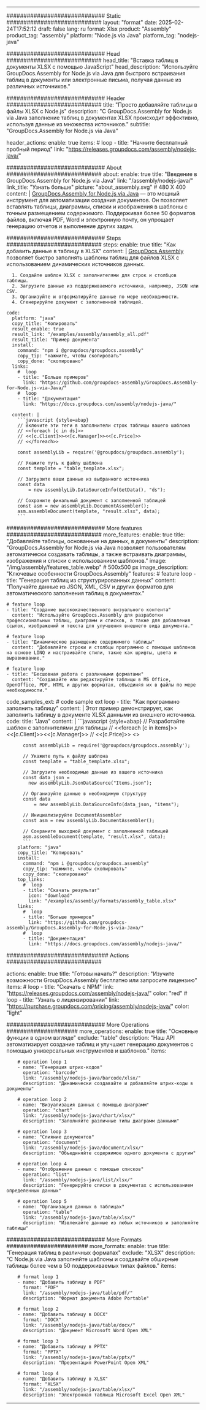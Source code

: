 



---
############################# Static ############################
layout: "format"
date:  2025-02-24T17:52:12
draft: false
lang: ru
format: Xlsx
product: "Assembly"
product_tag: "assembly"
platform: "Node.js via Java"
platform_tag: "nodejs-java"

############################# Head ############################
head_title: "Вставка таблиц в документы XLSX с помощью JavaScript"
head_description: "Используйте GroupDocs.Assembly for Node.js via Java для быстрого встраивания таблиц в документы или электронные письма, получая данные из различных источников."

############################# Header ############################
title: "Просто добавляйте таблицы в файлы XLSX с Node.js" 
description: "С GroupDocs.Assembly for Node.js via Java заполнение таблиц в документах XLSX происходит эффективно, используя данные из множества источников."
subtitle: "GroupDocs.Assembly for Node.js via Java" 

header_actions:
  enable: true
  items:
    #  loop
    - title: "Начните бесплатный пробный период"
      link: "https://releases.groupdocs.com/assembly/nodejs-java/"
      
############################# About ############################
about:
    enable: true
    title: "Введение в GroupDocs.Assembly for Node.js via Java"
    link: "/assembly/nodejs-java/"
    link_title: "Узнать больше"
    picture: "about_assembly.svg" # 480 X 400
    content: |
       [GroupDocs.Assembly for Node.js via Java](/assembly/nodejs-java/) — это мощный инструмент для автоматизации создания документов. Он позволяет вставлять таблицы, диаграммы, списки и изображения в шаблоны с точным размещением содержимого. Поддерживая более 50 форматов файлов, включая PDF, Word и электронную почту, он упрощает генерацию отчетов и выполнение других задач.

############################# Steps ############################
steps:
    enable: true
    title: "Как добавить данные в таблицу в XLSX"
    content: |
      [GroupDocs.Assembly](/assembly/nodejs-java/) позволяет быстро заполнять шаблоны таблиц для файлов XLSX с использованием динамических источников данных.
      
      1. Создайте шаблон XLSX с заполнителями для строк и столбцов таблицы.
      2. Загрузите данные из поддерживаемого источника, например, JSON или CSV.
      3. Организуйте и отформатируйте данные по мере необходимости.
      4. Сгенерируйте документ с заполненной таблицей.
   
    code:
      platform: "java"
      copy_title: "Копировать"
      result_enable: true
      result_link: "/examples/assembly/assembly_all.pdf"
      result_title: "Пример документа"
      install:
        command: "npm i @groupdocs/groupdocs.assembly"
        copy_tip: "нажмите, чтобы скопировать"
        copy_done: "скопировано"
      links:
        #  loop
        - title: "Больше примеров"
          link: "https://github.com/groupdocs-assembly/GroupDocs.Assembly-for-Node.js-via-Java/"
        #  loop
        - title: "Документация"
          link: "https://docs.groupdocs.com/assembly/nodejs-java/"
          
      content: |
        ```javascript {style=abap}
        // Включите эти теги в заполнители строк таблицы вашего шаблона
        // <<foreach [c in ds]>>
        // <<[c.Client]>><<[c.Manager]>><<[c.Price]>>
        // <</foreach>>
    
        const assemblyLib = require('@groupdocs/groupdocs.assembly');

        // Укажите путь к файлу шаблона
        const template = "table_template.xlsx";

        // Загрузите ваши данные из выбранного источника
        const data 
            = new assemblyLib.DataSourceInfo(GetData(), "ds");

        // Сохраните финальный документ с заполненной таблицей
        const asm = new assemblyLib.DocumentAssembler();
        asm.assembleDocument(template, "result.xlsx", data);
        ```           

############################# More features ############################
more_features:
  enable: true
  title: "Добавляйте таблицы, основанные на данных, в документы"
  description: "GroupDocs.Assembly for Node.js via Java позволяет пользователям автоматически создавать таблицы, а также встраивать диаграммы, изображения и списки с использованием шаблонов."
  image: "/img/assembly/features_table.webp" # 500x500 px
  image_description: "Ключевые особенности GroupDocs.Assembly"
  features:
    # feature loop
    - title: "Генерация таблиц из структурированных данных"
      content: "Получайте данные из JSON, XML, CSV и других форматов для автоматического заполнения таблиц в документах."

    # feature loop
    - title: "Создание высококачественного визуального контента"
      content: "Используйте GroupDocs.Assembly для разработки профессиональных таблиц, диаграмм и списков, а также для добавления ссылок, изображений и текста для улучшения внешнего вида документа."

    # feature loop
    - title: "Динамическое размещение содержимого таблицы"
      content: "Добавляйте строки и столбцы программно с помощью шаблонов на основе LINQ и настраивайте стили, такие как шрифты, цвета и выравнивание."

    # feature loop
    - title: "Бесшовная работа с различными форматами"
      content: "Создавайте или редактируйте таблицы в MS Office, OpenOffice, PDF, HTML и других форматах, объединяя их в файлы по мере необходимости."
      
  code_samples_ext:
    # code sample ext loop
    - title: "Как программно заполнить таблицу"
      content: |
        Этот пример демонстрирует, как заполнить таблицу в документе XLSX данными из внешнего источника.
      code:
        title: "Java"
        content: |
          ```javascript {style=abap}
          // Разработайте шаблон с заполнителями для таблицы
          // <<foreach [c in items]>> <<[c.Client]>><<[c.Manager]>>
          //  <<[c.Price]>> <</foreach>>
          
          const assemblyLib = require('@groupdocs/groupdocs.assembly');

          // Укажите путь к файлу шаблона
          const template = "table_template.xlsx";

          // Загрузите необходимые данные из вашего источника
          const data_json = 
            new assemblyLib.JsonDataSource("Items.json");

          // Организуйте данные в необходимую структуру
          const data 
              = new assemblyLib.DataSourceInfo(data_json, "items");

          // Инициализируйте DocumentAssembler
          const asm = new assemblyLib.DocumentAssembler();

          // Сохраните выходной документ с заполненной таблицей
          asm.assembleDocument(template, "result.xlsx", data);
          ```
        platform: "java"
        copy_title: "Копировать"
        install:
          command: "npm i @groupdocs/groupdocs.assembly"
          copy_tip: "нажмите, чтобы скопировать"
          copy_done: "скопировано"
        top_links:
          #  loop
          - title: "Скачать результат"
            icon: "download"
            link: "/examples/assembly/formats/assembly_table.xlsx"
        links:
          #  loop
          - title: "Больше примеров"
            link: "https://github.com/groupdocs-assembly/GroupDocs.Assembly-for-Node.js-via-Java/"
          #  loop
          - title: "Документация"
            link: "https://docs.groupdocs.com/assembly/nodejs-java/"
            

            


############################## Actions ############################

actions:
  enable: true
  title: "Готовы начать?"
  description: "Изучите возможности GroupDocs.Assembly бесплатно или запросите лицензию"
  items:
    #  loop
    - title: "Скачать с NPM"
      link: "https://releases.groupdocs.com/assembly/nodejs-java/"
      color: "red"
        #  loop
    - title: "Узнать о лицензировании"
      link: "https://purchase.groupdocs.com/pricing/assembly/nodejs-java/"
      color: "light"


############################# More Operations #####################
more_operations:
    enable: true
    title: "Основные функции в одном взгляде"
    exclude: "table"
    description: "Наш API автоматизирует создание таблиц и улучшает генерацию документов с помощью универсальных инструментов и шаблонов."
    items: 
          
        # operation loop 1
        - name: "Генерация штрих-кодов"
          operation: "barcode"
          link: "/assembly/nodejs-java/barcode/xlsx/"
          description: "Динамически создавайте и добавляйте штрих-коды в документы"

        # operation loop 2
        - name: "Визуализация данных с помощью диаграмм"
          operation: "chart"
          link: "/assembly/nodejs-java/chart/xlsx/"
          description: "Заполняйте различные типы диаграмм данными"

        # operation loop 3
        - name: "Слияние документов"
          operation: "document"
          link: "/assembly/nodejs-java/document/xlsx/"
          description: "Объединяйте содержимое одного документа с другим"

        # operation loop 4
        - name: "Отображение данных с помощью списков"
          operation: "list"
          link: "/assembly/nodejs-java/list/xlsx/"
          description: "Генерируйте списки в документах с использованием определенных данных"

        # operation loop 5
        - name: "Организация данных в таблицах"
          operation: "table"
          link: "/assembly/nodejs-java/table/xlsx/"
          description: "Извлекайте данные из любых источников и заполняйте таблицы"
         
          
############################# More Formats ########################
more_formats:
    enable: true
    title: "Генерация таблиц в различных форматах"
    exclude: "XLSX"
    description: "С Node.js via Java заполняйте шаблоны и создавайте обширные таблицы более чем в 50 поддерживаемых типах файлов."
    items: 
          
        # format loop 1
        - name: "Добавить таблицу в PDF"
          format: "PDF"
          link: "/assembly/nodejs-java/table/pdf/"
          description: "Формат документа Adobe Portable"
          
        # format loop 2
        - name: "Добавить таблицу в DOCX"
          format: "DOCX"
          link: "/assembly/nodejs-java/table/docx/"
          description: "Документ Microsoft Word Open XML"
          
        # format loop 3
        - name: "Добавить таблицу в PPTX"
          format: "PPTX"
          link: "/assembly/nodejs-java/table/pptx/"
          description: "Презентация PowerPoint Open XML"
          
        # format loop 4
        - name: "Добавить таблицу в XLSX"
          format: "XLSX"
          link: "/assembly/nodejs-java/table/xlsx/"
          description: "Электронная таблица Microsoft Excel Open XML"


          

---
